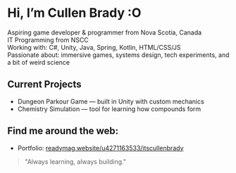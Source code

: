 #  Hi, I’m Cullen Brady :O

Aspiring game developer & programmer from Nova Scotia, Canada  
IT Programming from NSCC  
Working with: C#, Unity, Java, Spring, Kotlin, HTML/CSS/JS  
Passionate about: immersive games, systems design, tech experiments, and a bit of weird science  

## Current Projects
- Dungeon Parkour Game — built in Unity with custom mechanics  
- Chemistry Simulation — tool for learning how compounds form  

## Find me around the web:
- Portfolio: [readymag.website/u4271163533/itscullenbrady](https://readymag.website/u4271163533/itscullenbrady)

> "Always learning, always building."  
